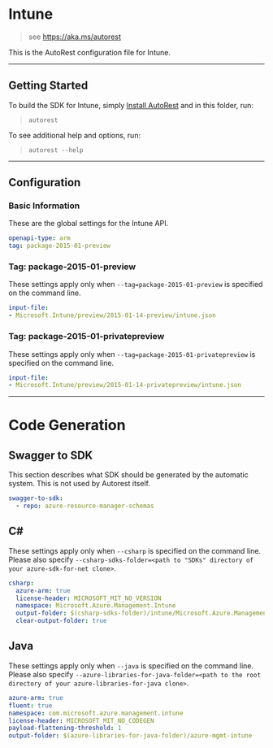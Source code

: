 # Intune
    
> see https://aka.ms/autorest

This is the AutoRest configuration file for Intune.



---
## Getting Started 
To build the SDK for Intune, simply [Install AutoRest](https://aka.ms/autorest/install) and in this folder, run:

> `autorest`

To see additional help and options, run:

> `autorest --help`
---

## Configuration



### Basic Information 
These are the global settings for the Intune API.

``` yaml
openapi-type: arm
tag: package-2015-01-preview
```


### Tag: package-2015-01-preview

These settings apply only when `--tag=package-2015-01-preview` is specified on the command line.

``` yaml $(tag) == 'package-2015-01-preview'
input-file:
- Microsoft.Intune/preview/2015-01-14-preview/intune.json
```
 
### Tag: package-2015-01-privatepreview

These settings apply only when `--tag=package-2015-01-privatepreview` is specified on the command line.

``` yaml $(tag) == 'package-2015-01-privatepreview'
input-file:
- Microsoft.Intune/preview/2015-01-14-privatepreview/intune.json
```

---
# Code Generation

## Swagger to SDK

This section describes what SDK should be generated by the automatic system.
This is not used by Autorest itself.

``` yaml $(swagger-to-sdk)
swagger-to-sdk:
  - repo: azure-resource-manager-schemas
```
## C# 

These settings apply only when `--csharp` is specified on the command line.
Please also specify `--csharp-sdks-folder=<path to "SDKs" directory of your azure-sdk-for-net clone>`.

``` yaml $(csharp)
csharp:
  azure-arm: true
  license-header: MICROSOFT_MIT_NO_VERSION
  namespace: Microsoft.Azure.Management.Intune
  output-folder: $(csharp-sdks-folder)/intune/Microsoft.Azure.Management.Intune/src/Generated
  clear-output-folder: true
```

## Java

These settings apply only when `--java` is specified on the command line.
Please also specify `--azure-libraries-for-java-folder=<path to the root directory of your azure-libraries-for-java clone>`.

``` yaml $(java)
azure-arm: true
fluent: true
namespace: com.microsoft.azure.management.intune
license-header: MICROSOFT_MIT_NO_CODEGEN
payload-flattening-threshold: 1
output-folder: $(azure-libraries-for-java-folder)/azure-mgmt-intune
```



